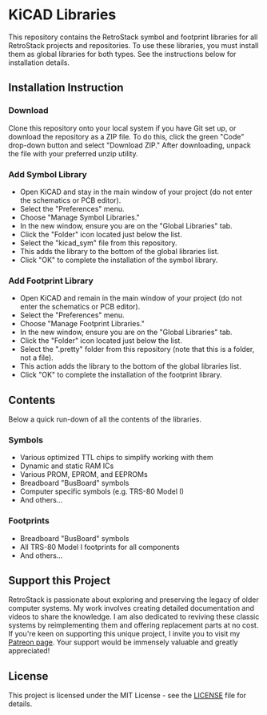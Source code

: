 # KiCAD Libraries

This repository contains the RetroStack symbol and footprint libraries for all RetroStack projects and repositories. To use these libraries, you must install them as global libraries for both types. See the instructions below for installation details.

## Installation Instruction

### Download

Clone this repository onto your local system if you have Git set up, or download the repository as a ZIP file. To do this, click the green "Code" drop-down button and select "Download ZIP." After downloading, unpack the file with your preferred unzip utility.

### Add Symbol Library

- Open KiCAD and stay in the main window of your project (do not enter the schematics or PCB editor).
- Select the "Preferences" menu.
- Choose "Manage Symbol Libraries."
- In the new window, ensure you are on the "Global Libraries" tab.
- Click the "Folder" icon located just below the list.
- Select the "kicad_sym" file from this repository.
- This adds the library to the bottom of the global libraries list.
- Click "OK" to complete the installation of the symbol library.

### Add Footprint Library 

- Open KiCAD and remain in the main window of your project (do not enter the schematics or PCB editor).
- Select the "Preferences" menu.
- Choose "Manage Footprint Libraries."
- In the new window, ensure you are on the "Global Libraries" tab.
- Click the "Folder" icon located just below the list.
- Select the ".pretty" folder from this repository (note that this is a folder, not a file).
- This action adds the library to the bottom of the global libraries list.
- Click "OK" to complete the installation of the footprint library.

## Contents

Below a quick run-down of all the contents of the libraries.

### Symbols

- Various optimized TTL chips to simplify working with them
- Dynamic and static RAM ICs
- Various PROM, EPROM, and EEPROMs
- Breadboard "BusBoard" symbols
- Computer specific symbols (e.g. TRS-80 Model I)
- And others...

### Footprints

- Breadboard "BusBoard" symbols
- All TRS-80 Model I footprints for all components
- And others...

## Support this Project

RetroStack is passionate about exploring and preserving the legacy of older computer systems. My work involves creating detailed documentation and videos to share the knowledge. I am also dedicated to reviving these classic systems by reimplementing them and offering replacement parts at no cost. If you're keen on supporting this unique project, I invite you to visit my [Patreon page](https://www.patreon.com/RetroStack). Your support would be immensely valuable and greatly appreciated!

## License

This project is licensed under the MIT License - see the [LICENSE](LICENSE) file for details.
